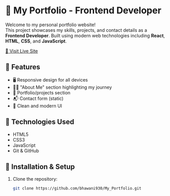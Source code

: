 # 💼 My Portfolio - Frontend Developer

Welcome to my personal portfolio website!  
This project showcases my skills, projects, and contact details as a **Frontend Developer**. Built using modern web technologies including **React**, **HTML**, **CSS**, and **JavaScript**.

[🔗 Visit Live Site](https://bhawani930.github.io/My_Portfolio)

## 📌 Features

- 🖥️ Responsive design for all devices
- 🧑‍💻 "About Me" section highlighting my journey
- 📁 Portfolio/projects section
- 📬 Contact form (static)
- 🌙 Clean and modern UI

## 🚀 Technologies Used

- HTML5
- CSS3
- JavaScript
- Git & GitHub

## 🔧 Installation & Setup

1. Clone the repository:
   ```bash
   git clone https://github.com/bhawani930/My_Portfolio.git
